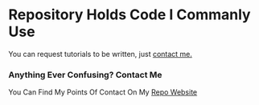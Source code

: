 # Repository Holds Code I Commanly Use

You can request tutorials to be written, just <a href="http://lacertosusrepo.github.io/depictions/resources/contact.html">contact me.</a>

### Anything Ever Confusing? Contact Me
You Can Find My Points Of Contact On My <a href="http://lacertosusrepo.github.io">Repo Website</a>
